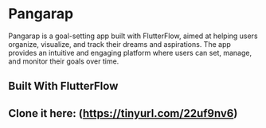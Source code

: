# Pangarap

Pangarap is a goal-setting app built with FlutterFlow, aimed at helping users organize, visualize, and track their dreams and aspirations. The app provides an intuitive and engaging platform where users can set, manage, and monitor their goals over time.

## Built With FlutterFlow

## Clone it here: (https://tinyurl.com/22uf9nv6)

